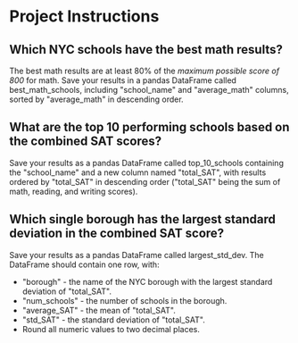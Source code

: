 # Project Instructions

## Which NYC schools have the best math results?

 The best math results are at least 80% of the *maximum possible score of 800* for math.
Save your results in a pandas DataFrame called best_math_schools, including "school_name" and "average_math" columns, sorted by "average_math" in descending order.

## What are the top 10 performing schools based on the combined SAT scores?

 Save your results as a pandas DataFrame called top_10_schools containing the "school_name" and a new column named "total_SAT", with results ordered by "total_SAT" in descending order ("total_SAT" being the sum of math, reading, and writing scores).

## Which single borough has the largest standard deviation in the combined SAT score?

Save your results as a pandas DataFrame called largest_std_dev.
The DataFrame should contain one row, with:
- "borough" - the name of the NYC borough with the largest standard deviation of "total_SAT".
- "num_schools" - the number of schools in the borough.
- "average_SAT" - the mean of "total_SAT".
- "std_SAT" - the standard deviation of "total_SAT".
- Round all numeric values to two decimal places.
